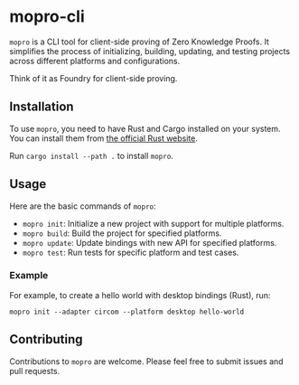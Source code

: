 # mopro-cli

`mopro` is a CLI tool for client-side proving of Zero Knowledge Proofs. It simplifies the process of initializing, building, updating, and testing projects across different platforms and configurations.

Think of it as Foundry for client-side proving.

## Installation

To use `mopro`, you need to have Rust and Cargo installed on your system. You can install them from [the official Rust website](https://www.rust-lang.org/learn/get-started).

Run `cargo install --path .` to install `mopro`.

## Usage

Here are the basic commands of `mopro`:

- `mopro init`: Initialize a new project with support for multiple platforms.
- `mopro build`: Build the project for specified platforms.
- `mopro update`: Update bindings with new API for specified platforms.
- `mopro test`: Run tests for specific platform and test cases.

### Example

For example, to create a hello world with desktop bindings (Rust), run:

`mopro init --adapter circom --platform desktop hello-world`

## Contributing

Contributions to `mopro` are welcome. Please feel free to submit issues and pull requests.